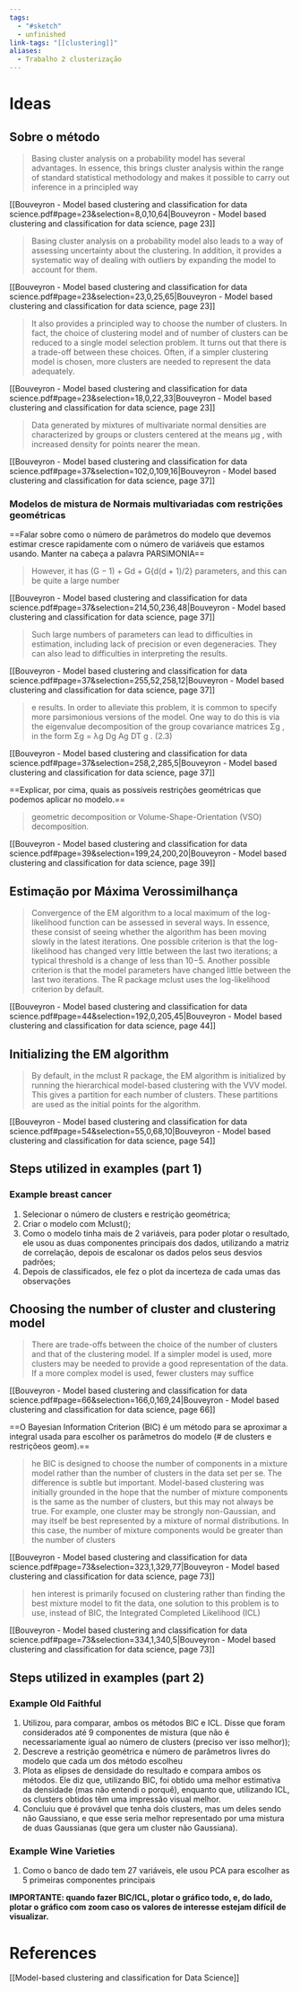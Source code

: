 ```yaml
---
tags:
  - "#sketch"
  - unfinished
link-tags: "[[clustering]]"
aliases:
  - Trabalho 2 clusterização
---
```

# Ideas

## Sobre o método
> Basing cluster analysis on a probability model has several advantages. In essence, this brings cluster analysis within the range of standard statistical methodology and makes it possible to carry out inference in a principled way

[[Bouveyron - Model based clustering and classification for data science.pdf#page=23&selection=8,0,10,64|Bouveyron - Model based clustering and classification for data science, page 23]]

> Basing cluster analysis on a probability model also leads to a way of assessing uncertainty about the clustering. In addition, it provides a systematic way of dealing with outliers by expanding the model to account for them.

[[Bouveyron - Model based clustering and classification for data science.pdf#page=23&selection=23,0,25,65|Bouveyron - Model based clustering and classification for data science, page 23]]

> It also provides a principled way to choose the number of clusters. In fact, the choice of clustering model and of number of clusters can be reduced to a single model selection problem. It turns out that there is a trade-off between these choices. Often, if a simpler clustering model is chosen, more clusters are needed to represent the data adequately.

[[Bouveyron - Model based clustering and classification for data science.pdf#page=23&selection=18,0,22,33|Bouveyron - Model based clustering and classification for data science, page 23]]

> Data generated by mixtures of multivariate normal densities are characterized by groups or clusters centered at the means μg , with increased density for points nearer the mean.

[[Bouveyron - Model based clustering and classification for data science.pdf#page=37&selection=102,0,109,16|Bouveyron - Model based clustering and classification for data science, page 37]]

### Modelos de mistura de Normais multivariadas com restrições geométricas
==Falar sobre como o número de parâmetros do modelo que devemos estimar cresce rapidamente com o número de variáveis que estamos usando. Manter na cabeça a palavra PARSIMONIA==

> However, it has (G − 1) + Gd + G{d(d + 1)/2} parameters, and this can be quite a large number

[[Bouveyron - Model based clustering and classification for data science.pdf#page=37&selection=214,50,236,48|Bouveyron - Model based clustering and classification for data science, page 37]]

> Such large numbers of parameters can lead to difficulties in estimation, including lack of precision or even degeneracies. They can also lead to difficulties in interpreting the results.

[[Bouveyron - Model based clustering and classification for data science.pdf#page=37&selection=255,52,258,12|Bouveyron - Model based clustering and classification for data science, page 37]]

> e results. In order to alleviate this problem, it is common to specify more parsimonious versions of the model. One way to do this is via the eigenvalue decomposition of the group covariance matrices Σg , in the form Σg = λg Dg Ag DT g . (2.3)

[[Bouveyron - Model based clustering and classification for data science.pdf#page=37&selection=258,2,285,5|Bouveyron - Model based clustering and classification for data science, page 37]]

==Explicar, por cima, quais as possíveis restrições geométricas que podemos aplicar no modelo.==

> geometric decomposition or Volume-Shape-Orientation (VSO) decomposition.

[[Bouveyron - Model based clustering and classification for data science.pdf#page=39&selection=199,24,200,20|Bouveyron - Model based clustering and classification for data science, page 39]]

## Estimação por Máxima Verossimilhança
> Convergence of the EM algorithm to a local maximum of the log-likelihood function can be assessed in several ways. In essence, these consist of seeing whether the algorithm has been moving slowly in the latest iterations. One possible criterion is that the log-likelihood has changed very little between the last two iterations; a typical threshold is a change of less than 10−5. Another possible criterion is that the model parameters have changed little between the last two iterations. The R package mclust uses the log-likelihood criterion by default.

[[Bouveyron - Model based clustering and classification for data science.pdf#page=44&selection=192,0,205,45|Bouveyron - Model based clustering and classification for data science, page 44]]

## Initializing the EM algorithm
> By default, in the mclust R package, the EM algorithm is initialized by running the hierarchical model-based clustering with the VVV model. This gives a partition for each number of clusters. These partitions are used as the initial points for the algorithm.

[[Bouveyron - Model based clustering and classification for data science.pdf#page=54&selection=55,0,68,10|Bouveyron - Model based clustering and classification for data science, page 54]]

## Steps utilized in examples (part 1)
### Example breast cancer
1. Selecionar o número de clusters e restrição geométrica;
2. Criar o modelo com Mclust();
3. Como o modelo tinha mais de 2 variáveis, para poder plotar o resultado, ele usou as duas componentes principais dos dados, utilizando a matriz de correlação, depois de escalonar os dados pelos seus desvios padrões;
4. Depois de classificados, ele fez o plot da incerteza de cada umas das observações


## Choosing the number of cluster and clustering model
> There are trade-offs between the choice of the number of clusters and that of the clustering model. If a simpler model is used, more clusters may be needed to provide a good representation of the data. If a more complex model is used, fewer clusters may suffice

[[Bouveyron - Model based clustering and classification for data science.pdf#page=66&selection=166,0,169,24|Bouveyron - Model based clustering and classification for data science, page 66]]

==O Bayesian Information Criterion (BIC) é um método para se aproximar a integral usada para escolher os parâmetros do modelo (# de clusters e restriçõeos geom).==

> he BIC is designed to choose the number of components in a mixture model rather than the number of clusters in the data set per se. The difference is subtle but important. Model-based clustering was initially grounded in the hope that the number of mixture components is the same as the number of clusters, but this may not always be true. For example, one cluster may be strongly non-Gaussian, and may itself be best represented by a mixture of normal distributions. In this case, the number of mixture components would be greater than the number of clusters

[[Bouveyron - Model based clustering and classification for data science.pdf#page=73&selection=323,1,329,77|Bouveyron - Model based clustering and classification for data science, page 73]]

> hen interest is primarily focused on clustering rather than finding the best mixture model to fit the data, one solution to this problem is to use, instead of BIC, the Integrated Completed Likelihood (ICL)

[[Bouveyron - Model based clustering and classification for data science.pdf#page=73&selection=334,1,340,5|Bouveyron - Model based clustering and classification for data science, page 73]]

## Steps utilized in examples (part 2)
### Example Old Faithful
1. Utilizou, para comparar, ambos os métodos BIC e ICL. Disse que foram considerados até 9 componentes de mistura (que não é necessariamente igual ao número de clusters (preciso ver isso melhor));
2.  Descreve a restrição geométrica e número de parâmetros livres do modelo que cada um dos método escolheu 
3. Plota as elipses de densidade do resultado e compara ambos os métodos. Ele diz que, utilizando BIC, foi obtido uma melhor estimativa da densidade (mas não entendi o porquê), enquanto que, utilizando ICL, os clusters obtidos têm uma impressão visual melhor.
4. Concluiu que é provável que tenha dois clusters, mas um deles sendo não Gaussiano, e que esse seria melhor representado por uma mistura de duas Gaussianas (que gera um cluster não Gaussiana).

### Example Wine Varieties
1. Como o banco de dado tem 27 variáveis, ele usou PCA para escolher as 5 primeiras componentes principais


**IMPORTANTE: quando fazer BIC/ICL, plotar o gráfico todo, e, do lado, plotar o gráfico com zoom caso os valores de interesse estejam difícil de visualizar.**
# References
[[Model-based clustering and classification for Data Science]]
